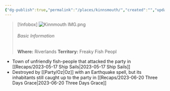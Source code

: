 ```yaml
---
{"dg-publish":true,"permalink":"/places/kinnsmouth/","created":"","updated":""}
---
```



> [!infobox]
> ![Kinnmouth IMG.png](/img/user/z_Assets/Kinnmouth%20IMG.png)
> ###### Basic Information
> **Where:** Riverlands
> **Territory:** Freaky Fish Peopl

- Town of unfriendly fish-people that attacked the party in [[Recaps/2023-05-17 Ship Sails\|2023-05-17 Ship Sails]]
- Destroyed by [[Party/Oz\|Oz]] with an Earthquake spell, but its inhabitants still caught up to the party in [[Recaps/2023-06-20 Three Days Grace\|2023-06-20 Three Days Grace]]